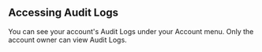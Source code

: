
## Accessing Audit Logs

You can see your account's Audit Logs under your Account menu. Only the account owner can view Audit Logs.
